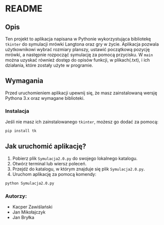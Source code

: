 # README

## Opis

Ten projekt to aplikacja napisana w Pythonie wykorzystująca bibliotekę `tkinter` do symulacji mrówki Langtona oraz gry w życie. Aplikacja pozwala użytkownikowi wybrać rozmiary planszy, ustawić początkową pozycję mrówki, a następnie rozpocząć symulację za pomocą przycisku. W `main` można uzyskać również dostęp do opisów funkcji, w plikach(.txt), i ich działania, które zostały użyte w programie.

## Wymagania

Przed uruchomieniem aplikacji upewnij się, że masz zainstalowaną wersję Pythona 3.x oraz wymagane biblioteki.

### Instalacja

 Jeśli nie masz ich zainstalowanego `tkinter`, możesz go dodać za pomocą:

```sh
pip install tk
```

## Jak uruchomić aplikację?

1. Pobierz plik `Symulacja2.0.py` do swojego lokalnego katalogu.
2. Otwórz terminal lub wiersz poleceń.
3. Przejdź do katalogu, w którym znajduje się plik `Symulacja2.0.py`.
4. Uruchom aplikację za pomocą komendy:

```sh
python Symulacja2.0.py
```

### Autorzy:
- Kacper Zawiślański
- Jan Mikołajczyk
- Jan Bryłka

